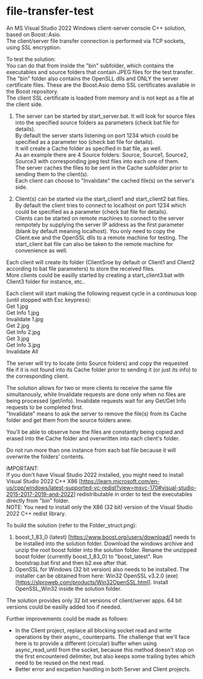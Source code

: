 # file-transfer-test

An MS Visual Studio 2022 Windows client-server console C++ solution, based on Boost::Asio.  
The client/server file transfer connection is performed via TCP sockets, using SSL encryption.  

To test the solution:  
You can do that from inside the "bin" subfolder, which contains the executables and source folders that contain JPEG files for the test transfer.  
The "bin" folder also contains the OpenSLL dlls and ONLY the server certificate files. These are the Boost.Asio demo SSL certificates available in the Boost repository.  
The client SSL certificate is loaded from memory and is not kept as a file at the client side.   

1. The server can be started by start_server.bat. It will look for source files into the specified source folders as parameters (check bat file for details).   
By default the server starts listening on port 1234 which could be specified as a parameter too (check bat file for details).   
It will create a Cache folder as specified in bat file, as well.   
As an example there are 4 Source folders: Source, Source1, Source2, Source3 with corresponding jpeg test files into each one of them.  
The server caches the files to be sent in the Cache subfolder prior to sending them to the client(s).  
Each client can choose to "Invalidate" the cached file(s) on the server's side.  
  
2. Client(s) can be started via the start_client1 and start_client2 bat files.  
By default the client tries to connect to localhost on port 1234 which could be specified as a parameter (check bat file for details).   
Clients can be started on remote machines to connect to the server rempotely by supplying the server IP address as the first parameter (blank by default meaning localhost).
You only need to copy the Client.exe and the OpenSSL dlls to a remote machine for testing. The start_client bat file can also be taken to the remote machine for convenience as well.  
  
Each client will create its folder (ClientSroe by default or Client1 and Client2 according to bat file parameters) to store the received files.  
More clients could be easilly started by creating a start_client3.bat with Client3 folder for instance, etc..  
  
Each client will start making the following request cycle in a continuous loop (until stopped with Esc keypress):  
Get 1.jpg  
Get Info 1.jpg  
Invalidate 1.jpg  
Get 2.jpg  
Get Info 2.jpg  
Get 3.jpg  
Get Info 3.jpg  
Invalidate All  
  
The server will try to locate (into Source folders) and copy the requested file if it is not found into its Cache folder prior to sending it (or just its info) to the corresponding client.  
  
The solution allows for two or more clients to receive the same file simultanously, while Invalidate requests are done only when no files are being processed (get/info). Invalidate requests wait for any Get/Get Info requests to be completed first.   
"Invalidate" means to ask the server to remove the file(s) from its Cache folder and get them from the source folders anew.   
  
You'll be able to observe how the files are constantly being copied and erased into the Cache folder and overwritten into each client's folder.  
  
Do not run more than one instance from each bat file because it will overwrite the folders' contents.  
  
  
IMPORTANT:  
If you don't have Visual Studio 2022 installed, you might need to install Visual Studio 2022 C++ X86 [https://learn.microsoft.com/en-us/cpp/windows/latest-supported-vc-redist?view=msvc-170#visual-studio-2015-2017-2019-and-2022] redistributable in order to test the executables directly from "bin" folder.   
NOTE: You need to install only the X86 (32 bit) version of the Visual Studio 2022 C++ redist library.  
  
To build the solution (refer to the Folder_struct.png):  
1. boost_1_83_0 (latest) [https://www.boost.org/users/download/] needs to be installed into the solution folder. Download the windows archive and unzip the root boost folder into the solution folder. Rename the unzipped boost folder (currently boost_1_83_0) to "boost_latest". Run bootstrap.bat first and then b2.exe after that.  
2. OpenSSL for Windows (32 bit version) also needs to be installed. The installer can be obtained from here: Win32 OpenSSL v3.2.0 (exe) [https://slproweb.com/products/Win32OpenSSL.html]. Install OpenSSL_Win32 inside the solution folder.    
  
The solution provides only 32 bit versions of client/server apps. 64 bit versions could be easilly added too if needed.   
  
Further improvements could be made as follows:  
- In the Client project, replace all blocking socket read and write operations by their async_ counterparts. The challenge that we'll face here is to provide a different (circular) buffer when using async_read_until from the socket, because this method doesn't stop on the first encountered delimiter, but also keeps some trailing bytes which need to be reused on the next read.   
- Better error and excpetion handling in both Server and Client projects.   
  
